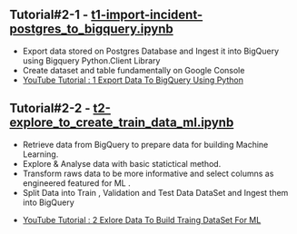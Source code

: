 ## Tutorial#2-1 - [t1-import-incident-postgres_to_bigquery.ipynb](https://github.com/technqvi/MyYoutube-Demo/blob/main/google_data_ai/t1-import-incident-postgres_to_bigquery.ipynb "t1-import-incident-postgres_to_bigquery.ipynb")
- Export data stored on Postgres Database and Ingest it into BigQuery using Bigquery Python.Client Library
- Create dataset and table fundamentally on Google Console
- [YouTube Tutorial : 1 Export Data To BigQuery Using Python](https://www.youtube.com/watch?v=kgEe4Fb1s1U&t=2011s)

## Tutorial#2-2 - [t2-explore_to_create_train_data_ml.ipynb](https://github.com/technqvi/MyYoutube-Demo/blob/main/google_data_ai/t2-explore_to_create_train_data_ml.ipynb "t2-explore_to_create_train_data_ml.ipynb")
- Retrieve data from BigQuery to prepare data for building Machine Learning.
- Explore & Analyse data with basic statictical method.
- Transform raws data to be more informative and select columns as engineered featured for ML .
- Split Data into Train , Validation and Test Data DataSet and  Ingest them into BigQuery
* [YouTube Tutorial : 2 Exlore Data To Build Traing DataSet For ML](https://www.youtube.com/playlist?list=PLIxgtZc_tZWNWPTeGPR5FGj_glwAOuoS7)